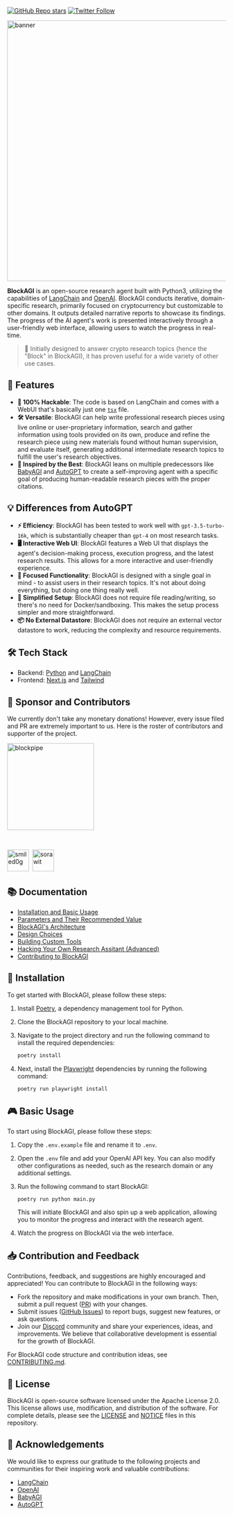 [![GitHub Repo stars](https://img.shields.io/github/stars/blockpipe/blockagi?style=social)](https://github.com/blockpipe/blockagi/stargazers)
[![Twitter Follow](https://img.shields.io/twitter/follow/blockpipe?style=social)](https://twitter.com/blockpipe)

<img width="600" alt="banner" src="https://github.com/blockpipe/BlockAGI/assets/891585/adb1050d-e22e-416b-8e4b-31d61707f652">

**BlockAGI** is an open-source research agent built with Python3, utilizing the capabilities of [LangChain](https://github.com/hwchase17/langchain) and [OpenAI](https://openai.com/). BlockAGI conducts iterative, domain-specific research, primarily focused on cryptocurrency but customizable to other domains. It outputs detailed narrative reports to showcase its findings. The progress of the AI agent's work is presented interactively through a user-friendly web interface, allowing users to watch the progress in real-time.

> 🤖 Initially designed to answer crypto research topics (hence the "Block" in BlockAGI), it has proven useful for a wide variety of other use cases.

## 🎯 Features

- **💯 100% Hackable**: The code is based on LangChain and comes with a WebUI that's basically just one [`tsx`](/ui/app/page.tsx) file.
- **🛠️ Versatile**: BlockAGI can help write professional research pieces using live online or user-proprietary information, search and gather information using tools provided on its own, produce and refine the research piece using new materials found without human supervision, and evaluate itself, generating additional intermediate research topics to fulfill the user's research objectives.
- **🚀 Inspired by the Best**: BlockAGI leans on multiple predecessors like [BabyAGI](https://github.com/yoheinakajima/babyagi) and [AutoGPT](https://github.com/Significant-Gravitas/Auto-GPT) to create a self-improving agent with a specific goal of producing human-readable research pieces with the proper citations.

## 💡 Differences from AutoGPT

- **⚡ Efficiency**: BlockAGI has been tested to work well with `gpt-3.5-turbo-16k`, which is substantially cheaper than `gpt-4` on most research tasks.
- **🖥️ Interactive Web UI**: BlockAGI features a Web UI that displays the agent's decision-making process, execution progress, and the latest research results. This allows for a more interactive and user-friendly experience.
- **🎯 Focused Functionality**: BlockAGI is designed with a single goal in mind - to assist users in their research topics. It's not about doing everything, but doing one thing really well.
- **🔧 Simplified Setup**: BlockAGI does not require file reading/writing, so there's no need for Docker/sandboxing. This makes the setup process simpler and more straightforward.
- **📦 No External Datastore**: BlockAGI does not require an external vector datastore to work, reducing the complexity and resource requirements.

## 🛠️ Tech Stack

- Backend: [Python](https://www.python.org/downloads/) and [LangChain](https://python.langchain.com/)
- Frontend: [Next.js](https://nextjs.org/) and [Tailwind](https://tailwindcss.com/)

## 🤝 Sponsor and Contributors

We currently don't take any monetary donations! However, every issue filed and PR are extremely important to us. Here is the roster of contributors and supporter of the project.

<a href="https://blockpipe.io"><img width="200" alt="blockpipe" src="https://github.com/blockpipe/BlockAGI/assets/891585/b1a9b753-5282-4697-a5de-446c78686f08"></a>

<br />

<a href="https://github.com/smiled0g"><img src="https://avatars.githubusercontent.com/smiled0g?v=4" width="50px" alt="smiled0g" /></a>&nbsp;&nbsp;<a href="https://github.com/sorawit"><img src="https://avatars.githubusercontent.com/sorawit?v=4" width="50px" alt="sorawit" /></a>&nbsp;&nbsp;

## 📚 Documentation

- [Installation and Basic Usage](#-Installation)
- [Parameters and Their Recommended Value](/docs/PARAMETERS.md)
- [BlockAGI's Architecture](/docs/ARCHITECTURE.md)
- [Design Choices](/docs/DESIGN_CHOICES.md)
- [Building Custom Tools](/docs/BUILDING_TOOLS.md)
- [Hacking Your Own Research Assitant (Advanced)](/docs/ADVANCED_HACKING.md)
- [Contributing to BlockAGI](/CONTRIBUTING.md)

## 🔋 Installation

To get started with BlockAGI, please follow these steps:

1. Install [Poetry](https://python-poetry.org/), a dependency management tool for Python.
2. Clone the BlockAGI repository to your local machine.
3. Navigate to the project directory and run the following command to install the required dependencies:

   ```bash
   poetry install
   ```

4. Next, install the [Playwright](https://github.com/microsoft/playwright) dependencies by running the following command:
   ```bash
   poetry run playwright install
   ```

## 🎮 Basic Usage

To start using BlockAGI, please follow these steps:

1. Copy the `.env.example` file and rename it to `.env`.
2. Open the `.env` file and add your OpenAI API key. You can also modify other configurations as needed, such as the research domain or any additional settings.
3. Run the following command to start BlockAGI:

   ```
   poetry run python main.py
   ```

   This will initiate BlockAGI and also spin up a web application, allowing you to monitor the progress and interact with the research agent.

4. Watch the progress on BlockAGI via the web interface.

## 📥 Contribution and Feedback

Contributions, feedback, and suggestions are highly encouraged and appreciated! You can contribute to BlockAGI in the following ways:

- Fork the repository and make modifications in your own branch. Then, submit a pull request ([PR](https://github.com/blockpipe/BlockAGI/pulls)) with your changes.
- Submit issues ([GitHub Issues](https://github.com/blockpipe/BlockAGI/issues)) to report bugs, suggest new features, or ask questions.
- Join our [Discord](https://discord.gg/K3TWumAtZV) community and share your experiences, ideas, and improvements. We believe that collaborative development is essential for the growth of BlockAGI.

For BlockAGI code structure and contribution ideas, see [CONTRIBUTING.md](CONTRIBUTING.md).

## 📜 License

BlockAGI is open-source software licensed under the Apache License 2.0. This license allows use, modification, and distribution of the software. For complete details, please see the [LICENSE](LICENSE) and [NOTICE](NOTICE) files in this repository.

## 🙏 Acknowledgements

We would like to express our gratitude to the following projects and communities for their inspiring work and valuable contributions:

- [LangChain](https://github.com/hwchase17/langchain)
- [OpenAI](https://openai.com/)
- [BabyAGI](https://github.com/yoheinakajima/babyagi)
- [AutoGPT](https://github.com/Significant-Gravitas/Auto-GPT)
